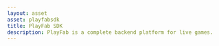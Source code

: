 ```yaml
---
layout: asset
asset: playfabsdk
title: PlayFab SDK
description: PlayFab is a complete backend platform for live games.
---
```

